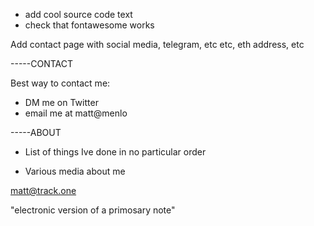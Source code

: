 - add cool source code text
- check that fontawesome works


Add contact page with social media, telegram, etc etc, eth address, etc



-----CONTACT

Best way to contact me:
- DM me on Twitter
- email me at matt@menlo


-----ABOUT

- List of things Ive done in no particular order


- Various media about me



matt@track.one



"electronic version of a primosary note"